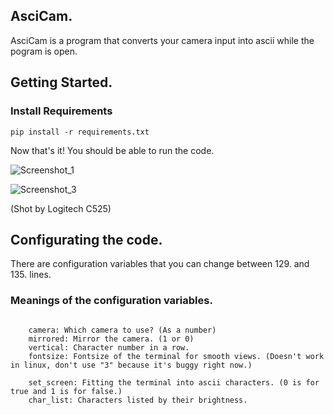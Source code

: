 ## AsciCam.

AsciCam is a program that converts your camera input into ascii while the pogram is open.


## Getting Started.

### Install Requirements

```
pip install -r requirements.txt
```

Now that's it! You should be able to run the code.

![Screenshot_1](https://user-images.githubusercontent.com/91975592/179146361-3cb72e3b-310b-41e4-a452-8483eb5eb30e.png)


![Screenshot_3](https://user-images.githubusercontent.com/91975592/179146595-7679749c-0ac8-41b3-b051-3bd611d51082.png)

(Shot by Logitech C525)

## Configurating the code.

There are configuration variables that you can change between 129. and 135. lines.

### Meanings of the configuration variables.

```

    camera: Which camera to use? (As a number)
    mirrored: Mirror the camera. (1 or 0)
    vertical: Character number in a row.
    fontsize: Fontsize of the terminal for smooth views. (Doesn't work in linux, don't use "3" because it's buggy right now.)

    set_screen: Fitting the terminal into ascii characters. (0 is for true and 1 is for false.)
    char_list: Characters listed by their brightness.

```
